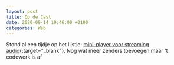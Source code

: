 ```yaml
---
layout: post
title: Op de Cast
date: 2020-09-14 19:46:00 +0100
categories: Web
---
```

Stond al een tijdje op het lijstje: [mini-player voor streaming audio](http://opdecast.nl){:target="_blank"}. Nog wat meer zenders toevoegen maar 't codewerk is af
